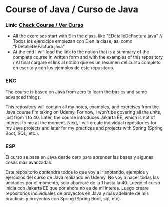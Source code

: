 # Course of Java / Curso de Java
### Link: [Check Course / Ver Curso](https://www.udemy.com/course/master-completo-java-de-cero-a-experto)
* All the exercises start with E in the class, like "EDetalleDeFactura.java" // Todos los ejercicios empiezan con E en la clase, asi como "EDetalleDeFactura.java"
* At the end I will load the link to the notion that is a summary of the complete course in written form and with the examples of this repository / Al final cargaré el link al notion que es un resumen del curso completo en escrito y con los ejemplos de este repositorio.

### ENG
The course is based on Java from zero to learn the basics and some advanced things.

This repository will contain all my notes, examples, and exercises from the Java course I'm taking on Udemy. For now, I won't be covering all the units, just from 1 to 40. Later, the course introduces Jakarta EE, which is not of interest to me at the moment.
Next, I will create individual repositories for my Java projects and later for my practices and projects with Spring (Spring Boot, SQL, etc.).

### ESP
El curso se basa en Java desde cero para aprender las bases y algunas cosas mas avanzadas.

Este repositorio contendrá todos lo que voy a ir anotando, ejemplos y ejercicios del curso de Java realizado en Udemy. No voy a hacer todas las unidades por el momento, solo abarcaré de la 1 hasta la 40. Luego el curso inicia con Jakarta EE que por ahora no es de mi interes.
Luego creare repositorios individuales de proyectos en Java y más adelante de mis practicas y proyectos con Spring (Spring Boot, sql, etc).